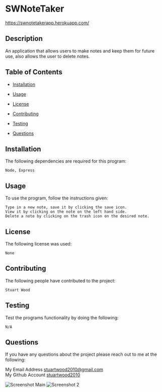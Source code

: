 # SWNoteTaker

https://swnotetakerapp.herokuapp.com/

## Description

 An application that allows users to make notes and keep them for future use, also allows the user to delete notes. 

  ## Table of Contents

  * [Installation](#installation)

  * [Usage](#usage)

  * [License](#license)

  * [Contributing](#contributing)

  * [Testing](#testing)

  * [Questions](#questions)


  ## Installation
  The following dependencies are required for this program:
  ```
  Node, Express
  ```

  ## Usage
  To use the program, follow the instructions given:
  ```
  Type in a new note, save it by clicking the save icon.
  View it by clicking on the note on the left hand side.
  Delete a note by clicking on the trash icon on the desired note.
  ```

  ## License
  The following license was used:
  ```
  None
  ```

  ## Contributing
  The following people have contributed to the project:
  ```
  Stuart Wood
  ```

  ## Testing
  Test the programs functionality by doing the following:
  ```
  N/A 
  ```

  ## Questions
  If you have any questions about the project please reach out to me at the following:
 
  My Email Address <stuartwood2010@gmail.com>     
  My Github Account [stuartwood2010](https://github.com/stuartwood2010/)
  
![Screenshot Main](https://user-images.githubusercontent.com/92122028/152665065-b05f3193-7043-4f1b-914c-c00b8cf28465.jpg)
![Screenshot 2](https://user-images.githubusercontent.com/92122028/152665069-7eee44cd-c248-4094-a03b-128fe5df350f.jpg)

